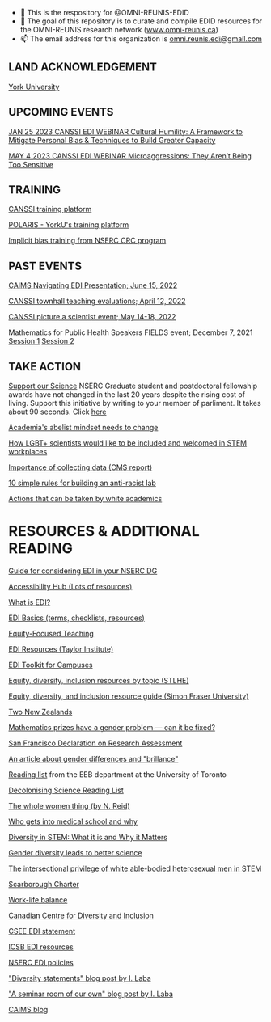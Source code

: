 - 👋 This is the respository for @OMNI-REUNIS-EDID
- 👀 The goal of this repository is to curate and compile EDID resources for the OMNI-REUNIS research network (www.omni-reunis.ca)
- 📫 The email address for this organization is omni.reunis.edi@gmail.com

<!---
OMNI-REUNIS-EDID/OMNI-REUNIS-EDID is a ✨ special ✨ repository because its `README.md` (this file) appears on your GitHub profile.
You can click the Preview link to take a look at your changes.
--->

##
## LAND ACKNOWLEDGEMENT

[York University](https://www.yorku.ca/laps/land-acknowledgement/)

## UPCOMING EVENTS

[JAN 25 2023 CANSSI EDI WEBINAR Cultural Humility: A Framework to Mitigate Personal Bias & Techniques to Build Greater Capacity](https://canssi.ca/events/cultural-humility/)

[MAY 4 2023 CANSSI EDI WEBINAR  Microaggressions: They Aren’t Being Too Sensitive](https://canssi.ca/events/microaggressions/)


## TRAINING 

[CANSSI training platform](http://www.canssi.ca/canssi-edi-training/)

[POLARIS - YorkU's training platform](https://www.yorku.ca/research/project/polaris/access-to-our-polaris-modules-as-a-non-york-professor/)

[Implicit bias training from NSERC CRC program](https://www.chairs-chaires.gc.ca/program-programme/equity-equite/bias/module-eng.aspx?pedisable=true)



## PAST EVENTS

[CAIMS Navigating EDI Presentation; June 15, 2022](https://github.com/ahurford/EDI-resources/blob/main/files/CAIMS_EDI_June_15_2022.pdf)

[CANSSI townhall teaching evaluations; April 12, 2022](http://www.canssi.ca/come-to-the-canssi-townhall-on-student-evaluations-of-teaching-with-philip-b-stark/)

[CANSSI picture a scientist event; May 14-18, 2022](http://www.canssi.ca/equity-diversity-and-inclusion/picture-a-scientist/)


Mathematics for Public Health Speakers FIELDS event; December 7, 2021 
[Session 1](http://www.fields.utoronto.ca/talks/Special-EDI-Session-1-Modellers-first-do-no-harm-terminology-assumptions-and-interpretation) [Session 2](http://www.fields.utoronto.ca/talks/Special-EDI-Session-1-Modellers-first-do-no-harm-terminology-assumptions-and-interpretation)


## TAKE ACTION

[Support our Science](https://www.supportourscience.ca/) NSERC Graduate student and postdoctoral fellowship awards have not changed in the last 20 years despite the rising cost of living. Support this initiative by writing to your member of parliment. It takes about 90 seconds. Click [here](https://www.supportourscience.ca/contact-your-mp)

[Academia's abelist mindset needs to change](https://www.nature.com/articles/d41586-021-02907-7)

[How LGBT+ scientists would like to be included and welcomed in STEM workplaces](https://www.nature.com/articles/d41586-020-02949-3)

[Importance of collecting data (CMS report)](https://notes.math.ca/en/article/title-about-the-necessity-of-collecting-data-to-improve-edi-in-mathematics/)

[10 simple rules for building an anti-racist lab](https://journals.plos.org/ploscompbiol/article?id=10.1371/journal.pcbi.1008210)

[Actions that can be taken by white academics](https://medium.com/the-faculty/white-academia-do-better-fa96cede1fc5)



##
# RESOURCES & ADDITIONAL READING

[Guide for considering EDI in your NSERC DG](https://www.nserc-crsng.gc.ca/_doc/EDI/Guide_for_Applicants_EN.pdf)

[Accessibility Hub (Lots of resources)](https://accessibilityhub.niagaracollege.ca)
 
[What is EDI?](https://ecampusontario.pressbooks.pub/universaldesign/chapter/what-is-edi/)
 
[EDI Basics (terms, checklists, resources)](https://olis-ri.libguides.com/edi)

[Equity-Focused Teaching](https://crlt.umich.edu/equity-focused-teaching/principles-strategies-resources)

[EDI Resources (Taylor Institute)](https://taylorinstitute.ucalgary.ca/resources/equity-diversity-inclusion) 

[EDI Toolkit for Campuses](https://campusmentalhealth.ca/wp-content/uploads/2020/03/CICMH-Equity-Diversity-Inclusion-Toolkit-EN.pdf)
 
[Equity, diversity, inclusion resources by topic (STLHE)](https://www.stlhe.ca/equity-diversity-and-inclusion-task-force/resources/) 

[Equity, diversity, and inclusion resource guide (Simon Fraser University)](https://www.lib.sfu.ca/help/academic-integrity/edi) 

[Two New Zealands](https://interactives.stuff.co.nz/the-side-eye/the-table/)

[Mathematics prizes have a gender problem — can it be fixed?](https://www.nature.com/articles/d41586-022-01481-w)

[San Francisco Declaration on Research Assessment](https://sfdora.org/read/)

[An article about gender differences and "brillance"](https://www.researchgate.net/publication/344360224_Explaining_Gender_Differences_in_Academics'_Career_Trajectories)

[Reading list](http://brews.eeb.utoronto.ca/links-resources/) from the EEB department at the University of Toronto

[Decolonising Science Reading List](https://medium.com/@chanda/decolonising-science-reading-list-339fb773d51f)

[The whole women thing (by N. Reid)](https://utstat.toronto.edu/reid/research/COPSSbook.pdf)

[Who gets into medical school and why](https://www.stuff.co.nz/national/health/300013258/medical-school-who-gets-in-and-why)

[Diversity in STEM: What it is and Why it Matters](https://blogs.scientificamerican.com/voices/diversity-in-stem-what-it-is-and-why-it-matters/) 

[Gender diversity leads to better science](https://www.pnas.org/doi/pdf/10.1073/pnas.1700616114)

[The intersectional privilege of white able-bodied heterosexual men in STEM](https://www.science.org/doi/10.1126/sciadv.abo1558)

[Scarborough Charter](https://www.utsc.utoronto.ca/principal/sites/utsc.utoronto.ca.principal/files/docs/Scarborough_Charter_EN_Nov2022.pdf)

[Work-life balance ](https://raw.githubusercontent.com/ahurford/EDI-resources/main/files/Martignoni)

[Canadian Centre for Diversity and Inclusion](https://ccdi.ca/)

[CSEE EDI statement](http://www.csee-scee.ca/diversity-and-inclusivity-statement/)

[ICSB EDI resources](https://www.iscb.org/edi-resources)

[NSERC EDI policies](https://www.nserc-crsng.gc.ca/InterAgency-Interorganismes/EDI-EDI/index_eng.asp)

["Diversity statements" blog post by I. Laba](https://ilaba.wordpress.com/2019/12/01/diversity-statements/)

["A seminar room of our own" blog post by I. Laba](https://ilaba.wordpress.com/2016/10/23/a-seminar-room-of-our-own/)

[CAIMS blog](https://caims.ca/caims-blog/)









